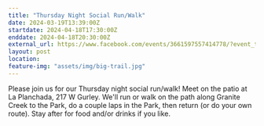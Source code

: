 ```yaml
---
title: "Thursday Night Social Run/Walk"
date: 2024-03-19T13:39:00Z
startdate: 2024-04-18T17:30:00Z
enddate: 2024-04-18T20:30:00Z
external_url: https://www.facebook.com/events/3661597557414778/?event_time_id=3661597594081441
layout: post
location: 
feature-img: "assets/img/big-trail.jpg"
---
```


Please join us for our Thursday night social run/walk! Meet on the patio at La Planchada, 217 W Gurley.  We'll run or walk on the path along Granite Creek to the Park, do a couple laps in the Park, then return (or do your own route).  Stay after for food and/or drinks if you like.<br>
  <br>
  
